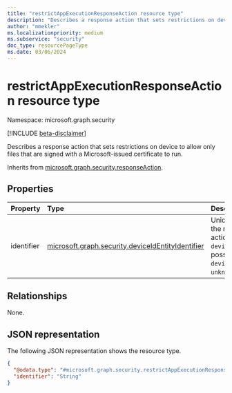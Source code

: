 ```yaml
---
title: "restrictAppExecutionResponseAction resource type"
description: "Describes a response action that sets restrictions on device to allow only files that are signed with a Microsoft-issued certificate to run."
author: "mmekler"
ms.localizationpriority: medium
ms.subservice: "security"
doc_type: resourcePageType
ms.date: 03/06/2024
---
```


# restrictAppExecutionResponseAction resource type

Namespace: microsoft.graph.security

[!INCLUDE [beta-disclaimer](../../includes/beta-disclaimer.md)]

Describes a response action that sets restrictions on device to allow only files that are signed with a Microsoft-issued certificate to run.

Inherits from [microsoft.graph.security.responseAction](../resources/security-responseaction.md).

## Properties
| Property   | Type                                                                                                                | Description                                                                                                                  |
|:-----------|:--------------------------------------------------------------------------------------------------------------------|:-----------------------------------------------------------------------------------------------------------------------------|
| identifier | [microsoft.graph.security.deviceIdEntityIdentifier](../resources/enums-security.md#deviceidentityidentifier-values) | Unique identifier for the response action. Default is `deviceId`. The possible values are: `deviceId`, `unknownFutureValue`. |

## Relationships
None.

## JSON representation
The following JSON representation shows the resource type.
<!-- {
  "blockType": "resource",
  "@odata.type": "microsoft.graph.security.restrictAppExecutionResponseAction"
}
-->
``` json
{
  "@odata.type": "#microsoft.graph.security.restrictAppExecutionResponseAction",
  "identifier": "String"
}
```

